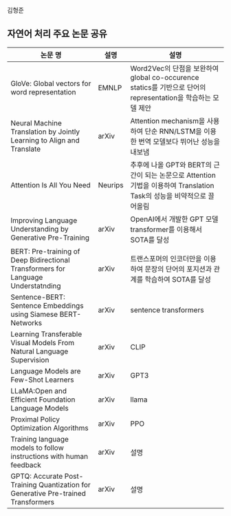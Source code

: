 김형준 
## 자연어 처리 주요 논문 공유
|논문 명|설명|설명|
|------|---|---|
|GloVe: Global vectors for word representation|EMNLP|Word2Vec의 단점을 보완하여 global co-occurence statics를 기반으로 단어의 representation을 학습하는 모델 제안|
|Neural Machine Translation by Jointly Learning to Align and Translate|arXiv|Attention mechanism을 사용하여 단순 RNN/LSTM을 이용한 번역 모델보다 뛰어난 성능을 내보냄|
|Attention Is All You Need|Neurips|추후에 나올 GPT와 BERT의 근간이 되는 논문으로 Attention 기법을 이용하여 Translation Task의 성능을 비약적으로 끌어올림|
|Improving Language Understanding by Generative Pre-Training|arXiv|OpenAI에서 개발한 GPT 모델 transformer를 이용해서 SOTA를 달성|
|BERT: Pre-training of Deep Bidirectional Transformers for Language Understatnding|arXiv|트랜스포머의 인코더만을 이용하여 문장의 단어의 포지션과 관계를 학습하여 SOTA를 달성  |
|Sentence-BERT: Sentence Embeddings using Siamese BERT-Networks|arXiv|sentence transformers|
Learning Transferable Visual Models From Natural Language Supervision|arXiv|CLIP|
|Language Models are Few-Shot Learners|arXiv|GPT3|
|LLaMA:Open and Efficient Foundation Language Models|arXiv|llama|
|Proximal Policy Optimization Algorithms|arXiv|PPO|
|Training language models to follow instructions with human feedback|arXiv|설명|
|GPTQ: Accurate Post-Training Quantization for Generative Pre-trained Transformers|arXiv|설명|
